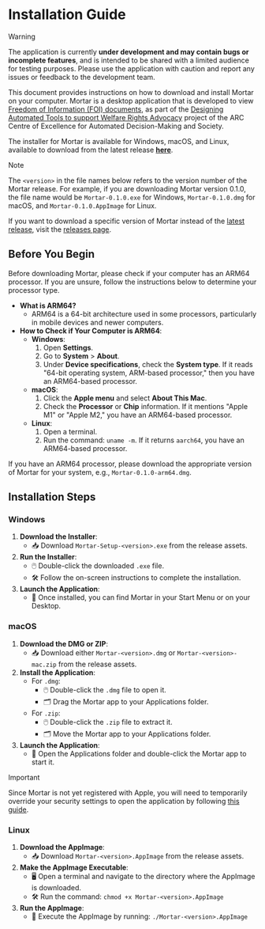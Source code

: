 # Installation Guide

> [!WARNING]
>
> The application is currently **under development and may contain bugs or incomplete features**, and is intended to be shared with a limited audience for testing purposes. Please use the application with caution and report any issues or feedback to the development team.

This document provides instructions on how to download and install Mortar on your computer. Mortar is a desktop application that is developed to view [Freedom of Information (FOI) documents](https://www.oaic.gov.au/freedom-of-information), as part of the [Designing Automated Tools to support Welfare Rights Advocacy](https://www.admscentre.org.au/designing-automated-tools-to-support-welfare-rights-advocacy/) project of the ARC Centre of Excellence for Automated Decision-Making and Society.

The installer for Mortar is available for Windows, macOS, and Linux, available to download from the latest release [**here**](https://github.com/ADMSCentre/mortar-release/releases/latest).

> [!NOTE]
>
> The `<version>` in the file names below refers to the version number of the Mortar release. For example, if you are downloading Mortar version 0.1.0, the file name would be `Mortar-0.1.0.exe` for Windows, `Mortar-0.1.0.dmg` for macOS, and `Mortar-0.1.0.AppImage` for Linux.
>
> If you want to download a specific version of Mortar instead of the [latest release](https://github.com/ADMSCentre/mortar-release/releases/latest), visit the [releases page](https://github.com/ADMSCentre/mortar-release/releases).

## Before You Begin

Before downloading Mortar, please check if your computer has an ARM64 processor. If you are unsure, follow the instructions below to determine your processor type.

- **What is ARM64?**
  - ARM64 is a 64-bit architecture used in some processors, particularly in mobile devices and newer computers.
- **How to Check if Your Computer is ARM64**:
  - **Windows**:
    1. Open **Settings**.
    2. Go to **System** > **About**.
    3. Under **Device specifications**, check the **System type**. If it reads "64-bit operating system, ARM-based processor," then you have an ARM64-based processor.
  - **macOS**:
    1. Click the **Apple menu** and select **About This Mac**.
    2. Check the **Processor** or **Chip** information. If it mentions "Apple M1" or "Apple M2," you have an ARM64-based processor.
  - **Linux**:
    1. Open a terminal.
    2. Run the command: `uname -m`. If it returns `aarch64`, you have an ARM64-based processor.

If you have an ARM64 processor, please download the appropriate version of Mortar for your system, e.g., `Mortar-0.1.0-arm64.dmg`.

## Installation Steps

### Windows
1. **Download the Installer**:
   - 📥 Download `Mortar-Setup-<version>.exe` from the release assets. 
2. **Run the Installer**:
   - 🖱️ Double-click the downloaded `.exe` file.
   - 🛠️ Follow the on-screen instructions to complete the installation.
3. **Launch the Application**:
   - 🚀 Once installed, you can find Mortar in your Start Menu or on your Desktop.

### macOS
1. **Download the DMG or ZIP**:
   - 📥 Download either `Mortar-<version>.dmg` or `Mortar-<version>-mac.zip` from the release assets. 
2. **Install the Application**:
   - For `.dmg`:
     - 🖱️ Double-click the `.dmg` file to open it.
     - 🗂️ Drag the Mortar app to your Applications folder.
   - For `.zip`:
     - 🖱️ Double-click the `.zip` file to extract it.
     - 🗂️ Move the Mortar app to your Applications folder.
3. **Launch the Application**:
   - 🚀 Open the Applications folder and double-click the Mortar app to start it.

> [!IMPORTANT]
>
> Since Mortar is not yet registered with Apple, you will need to temporarily override your security settings to open the application by following [this guide](https://support.apple.com/en-au/102445#openanyway).

### Linux
1. **Download the AppImage**:
   - 📥 Download `Mortar-<version>.AppImage` from the release assets. 
2. **Make the AppImage Executable**:
   - 🖥️ Open a terminal and navigate to the directory where the AppImage is downloaded.
   - 🛠️ Run the command: `chmod +x Mortar-<version>.AppImage`
3. **Run the AppImage**:
   - 🚀 Execute the AppImage by running: `./Mortar-<version>.AppImage`
